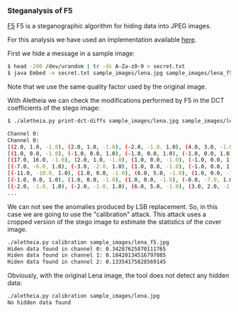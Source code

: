 
### Steganalysis of F5


[F5](https://dl.acm.org/citation.cfm?id=731875) F5 is a steganographic algorithm for hiding data into JPEG images.

For this analysis we have used an implementation available [here](https://github.com/daniellerch/stego-collection/tree/master/F5).



First we hide a message in a sample image:

```bash
$ head -200 /dev/urandom | tr -dc A-Za-z0-9 > secret.txt
$ java Embed -e secret.txt sample_images/lena.jpg sample_images/lena_f5.jpg -q 92
```

Note that we use the same quality factor used by the original image.


With Aletheia we can check the modifications performed by F5 in the DCT coefficients of the stego image:


```bash
$ ./aletheia.py print-dct-diffs sample_images/lena.jpg sample_images/lena_f5.jpg

Channel 0:
Channel 0:
[(2.0, 1.0, -1.0), (2.0, 1.0, -1.0), (-2.0, -1.0, 1.0), (4.0, 3.0, -1.0), (1.0, 0.0, -1.0)]
[(1.0, 0.0, -1.0), (-1.0, 0.0, 1.0), (-1.0, 0.0, 1.0), (-1.0, 0.0, 1.0), (-1.0, 0.0, 1.0)]
[(17.0, 16.0, -1.0), (2.0, 1.0, -1.0), (1.0, 0.0, -1.0), (-1.0, 0.0, 1.0), (-1.0, 0.0, 1.0)]
[(-7.0, -6.0, 1.0), (-3.0, -2.0, 1.0), (1.0, 0.0, -1.0), (-1.0, 0.0, 1.0), (11.0, 10.0, -1.0)]
[(-11.0, -10.0, 1.0), (1.0, 0.0, -1.0), (6.0, 5.0, -1.0), (1.0, 0.0, -1.0), (-1.0, 0.0, 1.0)]
[(-1.0, 0.0, 1.0), (1.0, 0.0, -1.0), (1.0, 0.0, -1.0), (-8.0, -7.0, 1.0), (-6.0, -5.0, 1.0)]
[(-2.0, -1.0, 1.0), (-2.0, -1.0, 1.0), (6.0, 5.0, -1.0), (3.0, 2.0, -1.0), (-1.0, 0.0, 1.0)]
...
```

We can not see the anomalies produced by LSB replacement. So, in this case we are going to use the "calibration" attack. This attack uses a cropped version of the stego image to estimate the statistics of the cover image.


```bash
./aletheia.py calibration sample_images/lena_f5.jpg 
Hiden data found in channel 0: 0.34287625870111765
Hiden data found in channel 1: 0.18420134516797085
Hiden data found in channel 2: 0.13354175828569145
```

Obviously, with the original Lena image, the tool does not detect any hidden data:

```bash
./aletheia.py calibration sample_images/lena.jpg 
No hidden data found
```













